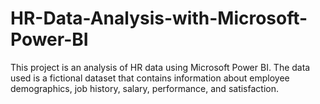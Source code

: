 # HR-Data-Analysis-with-Microsoft-Power-BI
This project is an analysis of HR data using Microsoft Power BI. The data used is a fictional dataset that contains information about employee demographics, job history, salary, performance, and satisfaction.
